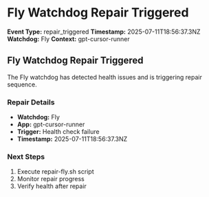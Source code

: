 # Fly Watchdog Repair Triggered

**Event Type:** repair_triggered
**Timestamp:** 2025-07-11T18:56:37.3NZ
**Watchdog:** Fly
**Context:** gpt-cursor-runner


## Fly Watchdog Repair Triggered

The Fly watchdog has detected health issues and is triggering repair sequence.

### Repair Details
- **Watchdog:** Fly
- **App:** gpt-cursor-runner
- **Trigger:** Health check failure
- **Timestamp:** 2025-07-11T18:56:37.3NZ

### Next Steps
1. Execute repair-fly.sh script
2. Monitor repair progress
3. Verify health after repair



